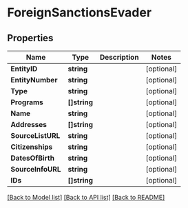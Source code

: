 # ForeignSanctionsEvader

## Properties

Name | Type | Description | Notes
------------ | ------------- | ------------- | -------------
**EntityID** | **string** |  | [optional] 
**EntityNumber** | **string** |  | [optional] 
**Type** | **string** |  | [optional] 
**Programs** | **[]string** |  | [optional] 
**Name** | **string** |  | [optional] 
**Addresses** | **[]string** |  | [optional] 
**SourceListURL** | **string** |  | [optional] 
**Citizenships** | **string** |  | [optional] 
**DatesOfBirth** | **string** |  | [optional] 
**SourceInfoURL** | **string** |  | [optional] 
**IDs** | **[]string** |  | [optional] 

[[Back to Model list]](../README.md#documentation-for-models) [[Back to API list]](../README.md#documentation-for-api-endpoints) [[Back to README]](../README.md)


